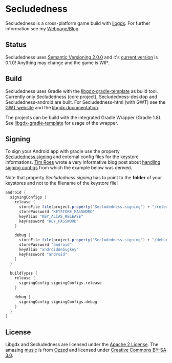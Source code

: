 Secludedness
================================
Secludedness is a cross-platform game build with [libgdx](libgdx.badlogicgames.com). For further information see my [Webpage/Blog](http://dbaelz.de).

Status
-------------
Secludedness uses [Semantic Versioning 2.0.0](http://semver.org/spec/v2.0.0.html) and it's [current version](VERSION) is 0.1.0! Anything may change and the game is WIP.

Build
-------------
Secludedness uses Gradle with the [libgdx-gradle-template](https://github.com/libgdx/libgdx-gradle-template) as build tool. Currently only Secludedness (core project), Secludedness-desktop and Secludedness-android are built. For Secludedness-html (with GWT) see the [GWT website](http://www.gwtproject.org/) and the [libgdx documentation](http://libgdx.badlogicgames.com/documentation.html).

The projects can be build with the integrated Gradle Wrapper (Gradle 1.8). See [libgdx-gradle-template](https://github.com/libgdx/libgdx-gradle-template) for usage of the wrapper.

Signing
-------------
To sign your Android app with gradle use the property [Secludedness.signing](https://github.com/dbaelz/Secludedness/blob/master/build.gradle#L54) and external config files for the keystore informations. [Tim Roes](https://github.com/timroes) wrote a very informative blog post about [handling signing configs](https://www.timroes.de/2013/09/22/handling-signing-configs-with-gradle/) from which the example below was derived.

Note that property _Secludedness.signing_ has to point to the __folder__ of your keystores and not to the filename of the keystore file!

```groovy
android {
  signingConfigs {
    release {
      storeFile file(project.property("Secludedness.signing") + "/release.keystore")
      storePassword "KEYSTORE_PASSWORD"
      keyAlias "KEY_ALIAS_RELEASE"
      keyPassword "KEY_PASSWORD"
    }

    debug {
      storeFile file(project.property("Secludedness.signing") + "/debug.keystore")
      storePassword "android"
      keyAlias "androiddebugkey"
      keyPassword "android"
    }
  }
 
  buildTypes {
    release {
      signingConfig signingConfigs.release
    }

	debug {
      signingConfig signingConfigs.debug
    }
  }
}
```

License
-------------
Libgdx and Secludedness are licensed under the [Apache 2 License](LICENSE). The amazing [music](https://github.com/dbaelz/Secludedness/tree/master/Secludedness-android/assets/music/ozzed) is from [Ozzed](http://ozzed.net) and licensed under [Creative Commons BY-SA 3.0](http://creativecommons.org/licenses/by-sa/3.0).
